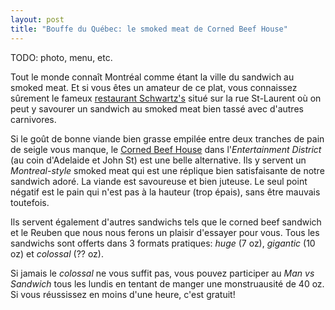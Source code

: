 ```yaml
---
layout: post
title: "Bouffe du Québec: le smoked meat de Corned Beef House"
---
```


TODO: photo, menu, etc.

Tout le monde connaît Montréal comme étant la ville du sandwich au smoked meat. Et si vous êtes un amateur de ce plat, vous connaissez sûrement le fameux [restaurant Schwartz's](http://www.schwartzsdeli.com/) situé sur la rue St-Laurent où on peut y savourer un sandwich au smoked meat bien tassé avec d'autres carnivores.

Si le goût de bonne viande bien grasse empilée entre deux tranches de pain de seigle vous manque, le [Corned Beef House](cornedbeefhouse.com) dans l'_Entertainment District_ (au coin d'Adelaide et John St) est une belle alternative. Ils y servent un _Montreal-style_ smoked meat qui est une réplique bien satisfaisante de notre sandwich adoré. La viande est savoureuse et bien juteuse. Le seul point négatif est le pain qui n'est pas à la hauteur (trop épais), sans être mauvais toutefois.

Ils servent également d'autres sandwichs tels que le corned beef sandwich et le Reuben que nous nous ferons un plaisir d'essayer pour vous. Tous les sandwichs sont offerts dans 3 formats pratiques: _huge_ (7 oz), _gigantic_ (10 oz) et _colossal_ (?? oz).

Si jamais le _colossal_ ne vous suffit pas, vous pouvez participer au _Man vs Sandwich_ tous les lundis en tentant de manger une monstruausité de 40 oz. Si vous réussissez en moins d'une heure, c'est gratuit!

